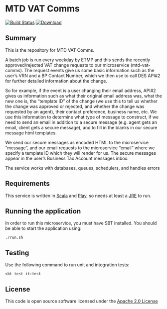 # MTD VAT Comms

[![Build Status](https://travis-ci.org/hmrc/mtd-vat-comms.svg)](https://travis-ci.org/hmrc/mtd-vat-comms) [ ![Download](https://api.bintray.com/packages/hmrc/releases/mtd-vat-comms/images/download.svg) ](https://bintray.com/hmrc/releases/mtd-vat-comms/_latestVersion)

## Summary

This is the repository for MTD VAT Comms.

A batch job is run every weekday by ETMP and this sends the recently approved/rejected VAT change requests to our microservice (mtd-vat-comms). The request events give us some basic information such as the user’s VRN and a BP Contact Number, which we then use to call DES API#2 for further detailed information about the change.

So for example, if the event is a user changing their email address, API#2 gives us information such as what their original email address was, what the new one is, the “template ID” of the change (we use this to tell us whether the change was approved or rejected, and whether the change was requested by an agent), their contact preference, business name, etc. We use this information to determine what type of message to construct, if we need to send an email in addition to a secure message (e.g. agent gets an email, client gets a secure message), and to fill in the blanks in our secure message html templates.

We send our secure messages as encoded HTML to the microservice “message”, and our email requests to the microservice “email” where we specify a template ID which they will render for us. The secure messages appear in the user’s Business Tax Account messages inbox.

The service works with databases, queues, schedulers, and handles errors

## Requirements

This service is written in [Scala](http://www.scala-lang.org/) and [Play](http://playframework.com/), so needs at least a [JRE](https://www.java.com/en/download/) to run.

## Running the application

In order to run this microservice, you must have SBT installed. You should be able to start the application using:

`./run.sh`

## Testing

Use the following command to run unit and integration tests:

`sbt test it:test`

## License

This code is open source software licensed under the [Apache 2.0 License](http://www.apache.org/licenses/LICENSE-2.0.html)
